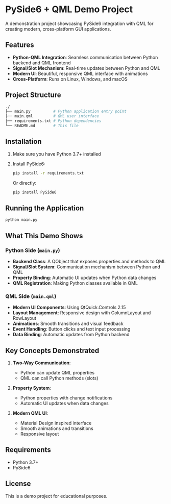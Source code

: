 # PySide6 + QML Demo Project

A demonstration project showcasing PySide6 integration with QML for creating modern, cross-platform GUI applications.

## Features

- **Python-QML Integration**: Seamless communication between Python backend and QML frontend
- **Signal/Slot Mechanism**: Real-time updates between Python and QML
- **Modern UI**: Beautiful, responsive QML interface with animations
- **Cross-Platform**: Runs on Linux, Windows, and macOS

## Project Structure

```bash
./
├── main.py          # Python application entry point
├── main.qml         # QML user interface
├── requirements.txt # Python dependencies
└── README.md        # This file
```

## Installation

1. Make sure you have Python 3.7+ installed
2. Install PySide6:

   ```bash
   pip install -r requirements.txt
   ```

   Or directly:

   ```bash
   pip install PySide6
   ```

## Running the Application

```bash
python main.py
```

## What This Demo Shows

### Python Side (`main.py`)

- **Backend Class**: A QObject that exposes properties and methods to QML
- **Signal/Slot System**: Communication mechanism between Python and QML
- **Property Binding**: Automatic UI updates when Python data changes
- **QML Registration**: Making Python classes available in QML

### QML Side (`main.qml`)

- **Modern UI Components**: Using QtQuick.Controls 2.15
- **Layout Management**: Responsive design with ColumnLayout and RowLayout
- **Animations**: Smooth transitions and visual feedback
- **Event Handling**: Button clicks and text input processing
- **Data Binding**: Automatic updates from Python backend

## Key Concepts Demonstrated

1. **Two-Way Communication**:
   - Python can update QML properties
   - QML can call Python methods (slots)

2. **Property System**:
   - Python properties with change notifications
   - Automatic UI updates when data changes

3. **Modern QML UI**:
   - Material Design inspired interface
   - Smooth animations and transitions
   - Responsive layout

## Requirements

- Python 3.7+
- PySide6

## License

This is a demo project for educational purposes.

